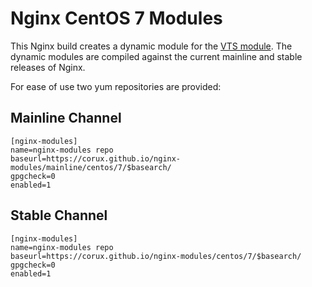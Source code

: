 # Nginx CentOS 7 Modules

This Nginx build creates a dynamic module for the [VTS module](https://github.com/vozlt/nginx-module-vts).
The dynamic modules are compiled against the current mainline and stable releases of Nginx.

For ease of use two yum repositories are provided:

## Mainline Channel

```{plain}
[nginx-modules]
name=nginx-modules repo
baseurl=https://corux.github.io/nginx-modules/mainline/centos/7/$basearch/
gpgcheck=0
enabled=1
```

## Stable Channel

```{plain}
[nginx-modules]
name=nginx-modules repo
baseurl=https://corux.github.io/nginx-modules/centos/7/$basearch/
gpgcheck=0
enabled=1
```
